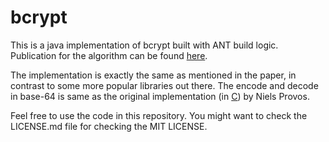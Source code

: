 # bcrypt

This is a java implementation of bcrypt built with ANT build logic.  Publication for the algorithm can be found [here](http://www.openbsd.org/papers/bcrypt-paper.pdf).

The implementation is exactly the same as mentioned in the paper, in contrast to some more popular libraries out there.  The encode and decode in base-64 is same as the original implementation (in [C](http://mail-index.netbsd.org/tech-crypto/2002/05/24/msg000204.html)) by  Niels Provos.

Feel free to use the code in this repository.  You might want to check the LICENSE.md file for checking the MIT LICENSE.
